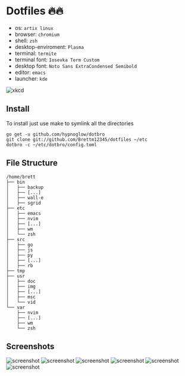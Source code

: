 # Dotfiles :fire::fire:
* os: `artix linux`
* browser: `chromium`
* shell: `zsh`
* desktop-enviroment: `Plasma`
* terminal: `termite`
* terminal font: `Iosevka Term Custom`
* desktop font: `Noto Sans ExtraCondensed Semibold`
* editor: `emacs`
* launcher: `kde`

![xkcd](https://imgs.xkcd.com/comics/automation.png)

## Install
To install just use make to symlink all the directories
``` shell
go get -u github.com/hypnoglow/dotbro
git clone git://github.com/Brettm12345/dotfiles ~/etc
dotbro -c ~/etc/dotbro/config.toml 
```

## File Structure
```
/home/brett
├── bin
│   ├── backup
│   ├── [...]
│   ├── wall-e
│   ├── sgrid
├── etc
│   ├── emacs
│   ├── nvim
│   ├── [...]
│   ├── wm
│   └── zsh
├── src
│   ├── go
│   ├── js
│   ├── py
│   ├── [...]
│   ├── rb
├── tmp
├── usr
│   ├── doc
│   ├── img
│   ├── [...]
│   ├── msc
│   └── vid
└── var
    ├── nvim
    ├── [...]
    ├── wm
    └── zsh
```

## Screenshots
![screenshot](https://i.redd.it/iohg4qda05721.png)
![screenshot](https://ptpimg.me/qpq64p.png)
![screenshot](https://ptpimg.me/1yf338.png)
![screenshot](https://ptpimg.me/gvv9l9.png)
![screenshot](https://ptpimg.me/hzo19i.png)
![screenshot](https://ptpimg.me/5a7yiw.png)


